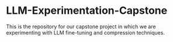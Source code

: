# LLM-Experimentation-Capstone
This is the repository for our capstone project in which we are experimenting with LLM fine-tuning and compression techniques.

